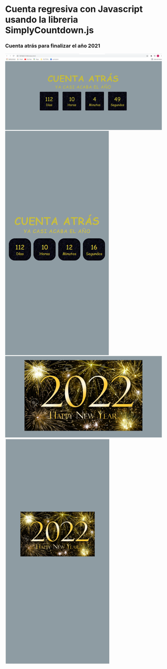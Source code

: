 # Cuenta regresiva con Javascript usando la libreria SimplyCountdown.js
### Cuenta atrás para finalizar el año 2021
<img src="img\cuentaweb.PNG" alt="cuenta web"/>
<img src="img\movil.PNG" alt="cuenta movil"/>
<img src="img\2022web.PNG" alt="cuenta web acabado"/>
<img src="img\añomovil.PNG" alt="cuenta movil acabado"/>

